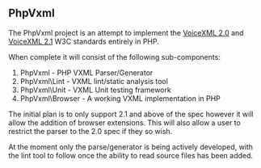 PhpVxml
-------

The PhpVxml project is an attempt to implement the [VoiceXML 2.0](http://www.w3.org/TR/voicexml20/) and [VoiceXML 2.1](http://www.w3.org/TR/voicexml21/) W3C standards entirely in PHP.

When complete it will consist of the following sub-components:

 1. PhpVxml - PHP VXML Parser/Generator
 2. PhpVxml\Lint - VXML lint/static analysis tool
 3. PhpVxml\Unit - VXML Unit testing framework
 4. PhpVxml\Browser - A working VXML implementation in PHP

The initial plan is to only support 2.1 and above of the spec however it will allow the addition of browser extensions.  This will also allow a user to restrict the parser to the 2.0 spec if they so wish.

At the moment only the parse/generator is being actively developed, with the lint tool to follow once the ability to read source files has been added.
